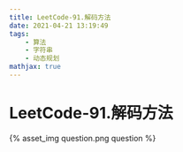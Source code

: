 ```yaml
---
title: LeetCode-91.解码方法
date: 2021-04-21 13:19:49
tags:
    - 算法
    - 字符串
    - 动态规划
mathjax: true
---
```

# LeetCode-91.解码方法

{% asset_img question.png question %}